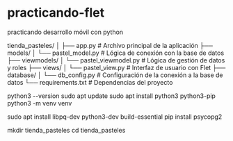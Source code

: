 # practicando-flet
practicando desarrollo móvil con python

tienda_pasteles/
│
├── app.py                  # Archivo principal de la aplicación
├── models/
│   └── pastel_model.py      # Lógica de conexión con la base de datos
├── viewmodels/
│   └── pastel_viewmodel.py  # Lógica de gestión de datos y roles
├── views/
│   └── pastel_view.py       # Interfaz de usuario con Flet
├── database/
│   └── db_config.py         # Configuración de la conexión a la base de datos
└── requirements.txt         # Dependencias del proyecto

python3 --version
sudo apt update
sudo apt install python3 python3-pip
python3 -m venv venv

sudo apt install libpq-dev python3-dev build-essential
pip install psycopg2

mkdir tienda_pasteles
cd tienda_pasteles


